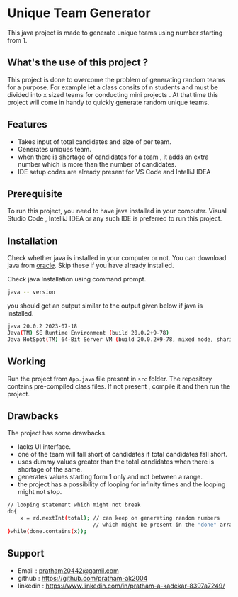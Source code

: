 
# Unique Team Generator

This java project is made to generate unique teams using number starting from 1.

## What's the use of this project ?

This project is done to overcome the problem of generating random teams for a purpose. For example let a class consits of n students and must be divided into x sized teams for conducting mini projects . At that time this project will come in handy to quickly generate random unique teams.

## Features

- Takes input of total candidates and size of per team.
- Generates uniques team.
- when there is shortage of candidates for a team , it adds an extra number which is more than the number of candidates.
- IDE setup codes are already present for VS Code and IntelliJ IDEA


## Prerequisite

To run this project, you need to have java installed in your computer. Visual Studio Code , IntelliJ IDEA or any such IDE is preferred to run this project.



## Installation

Check whether java is installed in your computer or not. You can download java from [oracle](https://www.oracle.com/in/java/technologies/downloads/). Skip these if you have already installed.

Check java Installation using command prompt.

```bash
java -- version
```
you should get an output similar to the output given below if java is installed.
```bash
java 20.0.2 2023-07-18
Java(TM) SE Runtime Environment (build 20.0.2+9-78)
Java HotSpot(TM) 64-Bit Server VM (build 20.0.2+9-78, mixed mode, sharing)
```



## Working

Run the project from `App.java` file present in `src` folder. The repository contains pre-compiled class files. If not present , compile it and then run the project.



## Drawbacks

The project has some drawbacks.

- lacks UI interface.
- one of the team will fall short of candidates if total candidates fall short.
- uses dummy values greater than the total candidates when there is shortage of the same.
- generates values starting form 1 only and not between a range.
- the project has a possibility of looping for infinity times and the looping might not stop. 
```bash
// looping statement which might not break
do{
    x = rd.nextInt(total); // can keep on generating random numbers 
                           // which might be present in the "done" array
}while(done.contains(x));
```
## Support

- Email : pratham20442@gamil.com 
- github : https://github.com/pratham-ak2004
- linkedin : https://www.linkedin.com/in/pratham-a-kadekar-8397a7249/